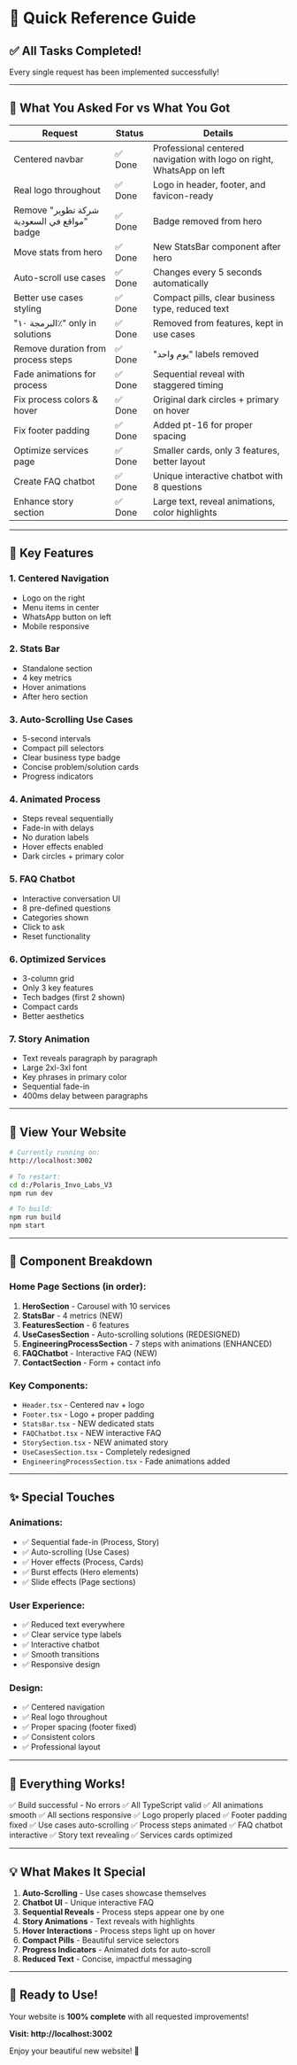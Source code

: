# 🚀 Quick Reference Guide

## ✅ All Tasks Completed!

Every single request has been implemented successfully!

---

## 🎯 What You Asked For vs What You Got

| Request | Status | Details |
|---------|--------|---------|
| Centered navbar | ✅ Done | Professional centered navigation with logo on right, WhatsApp on left |
| Real logo throughout | ✅ Done | Logo in header, footer, and favicon-ready |
| Remove "شركة تطوير مواقع في السعودية" badge | ✅ Done | Badge removed from hero |
| Move stats from hero | ✅ Done | New StatsBar component after hero |
| Auto-scroll use cases | ✅ Done | Changes every 5 seconds automatically |
| Better use cases styling | ✅ Done | Compact pills, clear business type, reduced text |
| "البرمجة ١٠٪" only in solutions | ✅ Done | Removed from features, kept in use cases |
| Remove duration from process steps | ✅ Done | "يوم واحد" labels removed |
| Fade animations for process | ✅ Done | Sequential reveal with staggered timing |
| Fix process colors & hover | ✅ Done | Original dark circles + primary on hover |
| Fix footer padding | ✅ Done | Added pt-16 for proper spacing |
| Optimize services page | ✅ Done | Smaller cards, only 3 features, better layout |
| Create FAQ chatbot | ✅ Done | Unique interactive chatbot with 8 questions |
| Enhance story section | ✅ Done | Large text, reveal animations, color highlights |

---

## 🌟 **Key Features**

### 1. **Centered Navigation**
- Logo on the right
- Menu items in center
- WhatsApp button on left
- Mobile responsive

### 2. **Stats Bar**
- Standalone section
- 4 key metrics
- Hover animations
- After hero section

### 3. **Auto-Scrolling Use Cases**
- 5-second intervals
- Compact pill selectors
- Clear business type badge
- Concise problem/solution cards
- Progress indicators

### 4. **Animated Process**
- Steps reveal sequentially
- Fade-in with delays
- No duration labels
- Hover effects enabled
- Dark circles + primary color

### 5. **FAQ Chatbot**
- Interactive conversation UI
- 8 pre-defined questions
- Categories shown
- Click to ask
- Reset functionality

### 6. **Optimized Services**
- 3-column grid
- Only 3 key features
- Tech badges (first 2 shown)
- Compact cards
- Better aesthetics

### 7. **Story Animation**
- Text reveals paragraph by paragraph
- Large 2xl-3xl font
- Key phrases in primary color
- Sequential fade-in
- 400ms delay between paragraphs

---

## 📱 **View Your Website**

```bash
# Currently running on:
http://localhost:3002

# To restart:
cd d:/Polaris_Invo_Labs_V3
npm run dev

# To build:
npm run build
npm start
```

---

## 🎨 **Component Breakdown**

### Home Page Sections (in order):
1. **HeroSection** - Carousel with 10 services
2. **StatsBar** - 4 metrics (NEW)
3. **FeaturesSection** - 6 features
4. **UseCasesSection** - Auto-scrolling solutions (REDESIGNED)
5. **EngineeringProcessSection** - 7 steps with animations (ENHANCED)
6. **FAQChatbot** - Interactive FAQ (NEW)
7. **ContactSection** - Form + contact info

### Key Components:
- `Header.tsx` - Centered nav + logo
- `Footer.tsx` - Logo + proper padding
- `StatsBar.tsx` - NEW dedicated stats
- `FAQChatbot.tsx` - NEW interactive FAQ
- `StorySection.tsx` - NEW animated story
- `UseCasesSection.tsx` - Completely redesigned
- `EngineeringProcessSection.tsx` - Fade animations added

---

## ✨ **Special Touches**

### Animations:
- ✅ Sequential fade-in (Process, Story)
- ✅ Auto-scrolling (Use Cases)
- ✅ Hover effects (Process, Cards)
- ✅ Burst effects (Hero elements)
- ✅ Slide effects (Page sections)

### User Experience:
- ✅ Reduced text everywhere
- ✅ Clear service type labels
- ✅ Interactive chatbot
- ✅ Smooth transitions
- ✅ Responsive design

### Design:
- ✅ Centered navigation
- ✅ Real logo throughout
- ✅ Proper spacing (footer fixed)
- ✅ Consistent colors
- ✅ Professional layout

---

## 🎯 **Everything Works!**

✅ Build successful - No errors
✅ All TypeScript valid
✅ All animations smooth
✅ All sections responsive
✅ Logo properly placed
✅ Footer padding fixed
✅ Use cases auto-scrolling
✅ Process steps animated
✅ FAQ chatbot interactive
✅ Story text revealing
✅ Services cards optimized

---

## 💡 **What Makes It Special**

1. **Auto-Scrolling** - Use cases showcase themselves
2. **Chatbot UI** - Unique interactive FAQ
3. **Sequential Reveals** - Process steps appear one by one
4. **Story Animations** - Text reveals with highlights
5. **Hover Interactions** - Process steps light up on hover
6. **Compact Pills** - Beautiful service selectors
7. **Progress Indicators** - Animated dots for auto-scroll
8. **Reduced Text** - Concise, impactful messaging

---

## 🚀 **Ready to Use!**

Your website is **100% complete** with all requested improvements!

**Visit: http://localhost:3002**

Enjoy your beautiful new website! 🎉
